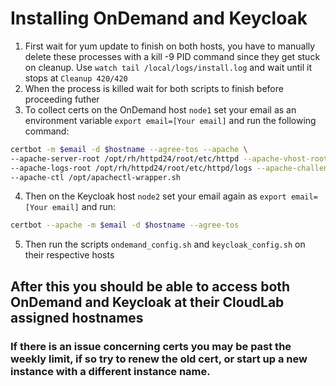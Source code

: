 # Installing OnDemand and Keycloak 

1. First wait for yum update to finish on both hosts, you have to manually delete these processes with a kill -9 PID command since they get stuck on cleanup. Use `watch tail /local/logs/install.log` and wait until it stops at `Cleanup 420/420`
2. When the process is killed wait for both scripts to finish before proceeding futher
3. To collect certs on the OnDemand host `node1` set your email as an environment variable `export email=[Your email]` and run the following command:
```bash
certbot -m $email -d $hostname --agree-tos --apache \
--apache-server-root /opt/rh/httpd24/root/etc/httpd --apache-vhost-root /opt/rh/httpd24/root/etc/httpd/conf.d \
--apache-logs-root /opt/rh/httpd24/root/etc/httpd/logs --apache-challenge-location /opt/rh/httpd24/root/etc/httpd/ \
--apache-ctl /opt/apachectl-wrapper.sh
```
4. Then on the Keycloak host `node2` set your email again as `export email=[Your email]` and run:
```bash
certbot --apache -m $email -d $hostname --agree-tos
```
5. Then run the scripts `ondemand_config.sh` and `keycloak_config.sh` on their respective hosts
## After this you should be able to access both OnDemand and Keycloak at their CloudLab assigned hostnames
### If there is an issue concerning certs you may be past the weekly limit, if so try to renew the old cert, or start up a new instance with a different instance name.